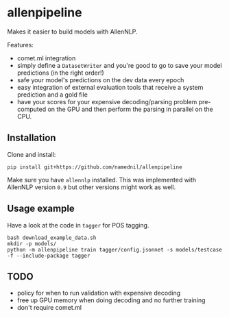 # allenpipeline

Makes it easier to build models with AllenNLP. 

Features:
- comet.ml integration
- simply define a `DatasetWriter` and you're good to go to save your model predictions (in the right order!)
- safe your model's predictions on the dev data every epoch
- easy integration of external evaluation tools that receive a system prediction and a gold file
- have your scores for your expensive decoding/parsing problem pre-computed on the GPU and then perform the parsing in parallel on the CPU.

## Installation
Clone and install:
```
pip install git+https://github.com/namednil/allenpipeline
```
Make sure you have `allennlp` installed. This was implemented with AllenNLP version `0.9` but other versions might work as well.

## Usage example
Have a look at the code in `tagger` for POS tagging. 

```
bash download_example_data.sh
mkdir -p models/
python -m allenpipeline train tagger/config.jsonnet -s models/testcase -f --include-package tagger
```

## TODO
 - policy for when to run validation with expensive decoding
 - free up GPU memory when doing decoding and no further training
 - don't require comet.ml
 
  